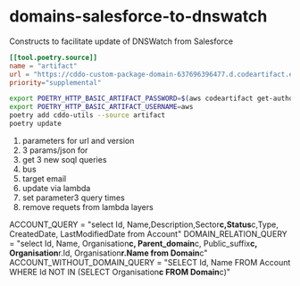 # domains-salesforce-to-dnswatch

Constructs to facilitate update of DNSWatch from Salesforce

```toml
[[tool.poetry.source]]
name = "artifact"
url = "https://cddo-custom-package-domain-637696396477.d.codeartifact.eu-north-1.amazonaws.com/pypi/cddo-utils/simple"
priority="supplemental"
```

```bash
export POETRY_HTTP_BASIC_ARTIFACT_PASSWORD=$(aws codeartifact get-authorization-token --domain cddo --query authorizationToken --output text --profile sb)
export POETRY_HTTP_BASIC_ARTIFACT_USERNAME=aws
poetry add cddo-utils --source artifact
poetry update
```

1. parameters for url and version
2. 3 params/json for
3. get 3 new soql queries
4. bus
5. target email
6. update via lambda
7. set parameter3 query times
8. remove requets from lambda layers

ACCOUNT_QUERY = "select Id, Name,Description,Sector**c,Status**c,Type, CreatedDate, LastModifiedDate from Account"
DOMAIN_RELATION_QUERY = "select Id, Name, Organisation**c, Parent_domain**c, Public_suffix**c, Organisation**r.Id, Organisation**r.Name from Domain**c"
ACCOUNT_WITHOUT_DOMAIN_QUERY = "SELECT Id, Name FROM Account WHERE Id NOT IN (SELECT Organisation**c FROM Domain**c)"
